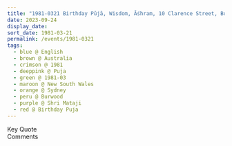 ```yaml
---
title: "1981-0321 Birthday Pūjā, Wisdom, Āśhram, 10 Clarence Street, Burwood, Sydney, New South Wales, Australia"
date: 2023-09-24
display_date: 
sort_date: 1981-03-21
permalink: /events/1981-0321
tags:
  - blue @ English
  - brown @ Australia
  - crimson @ 1981
  - deeppink @ Puja
  - green @ 1981-03
  - maroon @ New South Wales
  - orange @ Sydney
  - peru @ Burwood
  - purple @ Shri Mataji
  - red @ Birthday Puja
---
```


<wave-list>
  <list-title color="green" width="75">Key Quote</list-title>
  <list-item color="BlanchedAlmond"  width="200"></list-item>
  <list-item color="Lavender"></list-item>
  <list-item color="BlanchedAlmond"></list-item>
</wave-list>

<br>

<wave-list>
  <list-title color="green" width="75">Comments</list-title>
  <list-item color="BlanchedAlmond"  width="200"></list-item>
  <list-item color="Lavender"></list-item>
  <list-item color="BlanchedAlmond"></list-item>
</wave-list>